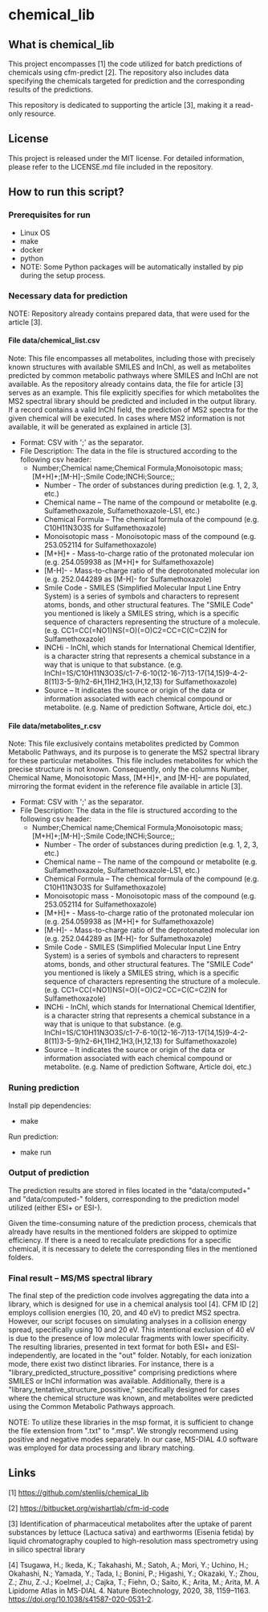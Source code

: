 # chemical_lib

## What is chemical_lib
This project encompasses [1] the code utilized for batch predictions of chemicals using cfm-predict [2]. The repository also includes data specifying the chemicals targeted for prediction and the corresponding results of the predictions.

This repository is dedicated to supporting the article [3], making it a read-only resource.

## License
This project is released under the MIT license. For detailed information, please refer to the LICENSE.md file included in the repository.

## How to run this script?
### Prerequisites for run
- Linux OS
- make
- docker
- python
- NOTE: Some Python packages will be automatically installed by pip during the setup process. 

### Necessary data for prediction
NOTE: Repository already contains prepared data, that were used for the article [3].

#### File data/chemical_list.csv
Note: This file encompasses all metabolites, including those with precisely known structures with available SMILES and InChI, as well as metabolites predicted by common metabolic pathways where SMILES and InChI are not available. As the repository already contains data, the file for article [3] serves as an example. This file explicitly specifies for which metabolites the MS2 spectral library should be predicted and included in the output library. If a record contains a valid InChI field, the prediction of MS2 spectra for the given chemical will be executed. In cases where MS2 information is not available, it will be generated as explained in article [3].

- Format: CSV with ';' as the separator.
- File Description: The data in the file is structured according to the following csv header:
  - Number;Chemical name;Chemical Formula;Monoisotopic mass;[M+H]+;[M-H]-;Smile Code;INCHi;Source;;
    - Number - The order of substances during prediction (e.g. 1, 2, 3, etc.)
    - Chemical name – The name of the compound or metabolite (e.g. Sulfamethoxazole, Sulfamethoxazole-LS1, etc.)
    - Chemical Formula – The chemical formula of the compound (e.g. C10H11N3O3S for Sulfamethoxazole)
    - Monoisotopic mass - Monoisotopic mass of the compound (e.g. 253.052114 for Sulfamethoxazole)
    - [M+H]+ - Mass-to-charge ratio of the protonated molecular ion (e.g. 254.059938 as [M+H]+ for Sulfamethoxazole)
    - [M-H]- - Mass-to-charge ratio of the deprotonated molecular ion (e.g. 252.044289 as [M-H]- for Sulfamethoxazole)
    - Smile Code - SMILES (Simplified Molecular Input Line Entry System) is a series of symbols and characters to represent atoms, bonds, and other structural features. The "SMILE Code" you mentioned is likely a SMILES string, which is a specific sequence of characters representing the structure of a molecule. (e.g. CC1=CC(=NO1)NS(=O)(=O)C2=CC=C(C=C2)N for Sulfamethoxazole)
    - INCHi - InChI, which stands for International Chemical Identifier, is a character string that represents a chemical substance in a way that is unique to that substance. (e.g. InChI=1S/C10H11N3O3S/c1-7-6-10(12-16-7)13-17(14,15)9-4-2-8(11)3-5-9/h2-6H,11H2,1H3,(H,12,13) for Sulfamethoxazole)
    - Source – It indicates the source or origin of the data or information associated with each chemical compound or metabolite. (e.g. Name of prediction Software, Article doi, etc.)

#### File data/metabolites_r.csv
Note: This file exclusively contains metabolites predicted by Common Metabolic Pathways, and its purpose is to generate the MS2 spectral library for these particular metabolites. This file includes metabolites for which the precise structure is not known. Consequently, only the columns Number, Chemical Name, Monoisotopic Mass, [M+H]+, and [M-H]- are populated, mirroring the format evident in the reference file available in article [3].
- Format: CSV with ';' as the separator.
- File Description: The data in the file is structured according to the following csv header:
  - Number;Chemical name;Chemical Formula;Monoisotopic mass;[M+H]+;[M-H]-;Smile Code;INCHi;Source;;
    - Number - The order of substances during prediction (e.g. 1, 2, 3, etc.)
    - Chemical name – The name of the compound or metabolite (e.g. Sulfamethoxazole, Sulfamethoxazole-LS1, etc.)
    - Chemical Formula – The chemical formula of the compound (e.g. C10H11N3O3S for Sulfamethoxazole)
    - Monoisotopic mass - Monoisotopic mass of the compound (e.g. 253.052114 for Sulfamethoxazole)
    - [M+H]+ - Mass-to-charge ratio of the protonated molecular ion (e.g. 254.059938 as [M+H]+ for Sulfamethoxazole)
    - [M-H]- - Mass-to-charge ratio of the deprotonated molecular ion (e.g. 252.044289 as [M-H]- for Sulfamethoxazole)
    - Smile Code - SMILES (Simplified Molecular Input Line Entry System) is a series of symbols and characters to represent atoms, bonds, and other structural features. The "SMILE Code" you mentioned is likely a SMILES string, which is a specific sequence of characters representing the structure of a molecule. (e.g. CC1=CC(=NO1)NS(=O)(=O)C2=CC=C(C=C2)N for Sulfamethoxazole)
    - INCHi - InChI, which stands for International Chemical Identifier, is a character string that represents a chemical substance in a way that is unique to that substance. (e.g. InChI=1S/C10H11N3O3S/c1-7-6-10(12-16-7)13-17(14,15)9-4-2-8(11)3-5-9/h2-6H,11H2,1H3,(H,12,13) for Sulfamethoxazole)
    - Source – It indicates the source or origin of the data or information associated with each chemical compound or metabolite. (e.g. Name of prediction Software, Article doi, etc.)

### Runing prediction
Install pip dependencies:
- make

Run prediction:
- make run

### Output of prediction
The prediction results are stored in files located in the "data/computed+" and "data/computed-" folders, corresponding to the prediction model utilized (either ESI+ or ESI-).

Given the time-consuming nature of the prediction process, chemicals that already have results in the mentioned folders are skipped to optimize efficiency. If there is a need to recalculate predictions for a specific chemical, it is necessary to delete the corresponding files in the mentioned folders.

### Final result – MS/MS spectral library
The final step of the prediction code involves aggregating the data into a library, which is designed for use in a chemical analysis tool [4]. CFM ID [2] employs collision energies (10, 20, and 40 eV) to predict MS2 spectra. However, our script focuses on simulating analyses in a collision energy spread, specifically using 10 and 20 eV. This intentional exclusion of 40 eV is due to the presence of low molecular fragments with lower specificity. The resulting libraries, presented in text format for both ESI+ and ESI- independently, are located in the "out" folder. Notably, for each ionization mode, there exist two distinct libraries. For instance, there is a "library_predicted_structure_possitive" comprising predictions where SMILES or InChI information was available. Additionally, there is a "library_tentative_structure_possitive," specifically designed for cases where the chemical structure was known, and metabolites were predicted using the Common Metabolic Pathways approach.

NOTE: To utilize these libraries in the msp format, it is sufficient to change the file extension from ".txt" to ".msp". We strongly recommend using positive and negative modes separately. In our case, MS-DIAL 4.0 software was employed for data processing and library matching.

## Links
[1] https://github.com/stenliis/chemical_lib

[2] https://bitbucket.org/wishartlab/cfm-id-code

[3] Identification of pharmaceutical metabolites after the uptake of parent substances by lettuce (Lactuca sativa) and earthworms (Eisenia fetida) by liquid chromatography coupled to high-resolution mass spectrometry using in silico spectral library

[4] Tsugawa, H.; Ikeda, K.; Takahashi, M.; Satoh, A.; Mori, Y.; Uchino, H.; Okahashi, N.; Yamada, Y.; Tada, I.; Bonini, P.; Higashi, Y.; Okazaki, Y.; Zhou, Z.; Zhu, Z.-J.; Koelmel, J.; Cajka, T.; Fiehn, O.; Saito, K.; Arita, M.; Arita, M. A Lipidome Atlas in MS-DIAL 4. Nature Biotechnology, 2020, 38, 1159–1163. https://doi.org/10.1038/s41587-020-0531-2.
